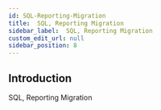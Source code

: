 ```yaml
---
id: SQL-Reporting-Migration
title:  SQL, Reporting Migration
sidebar_label:  SQL, Reporting Migration
custom_edit_url: null
sidebar_position: 8
---
```

## Introduction
SQL, Reporting Migration
